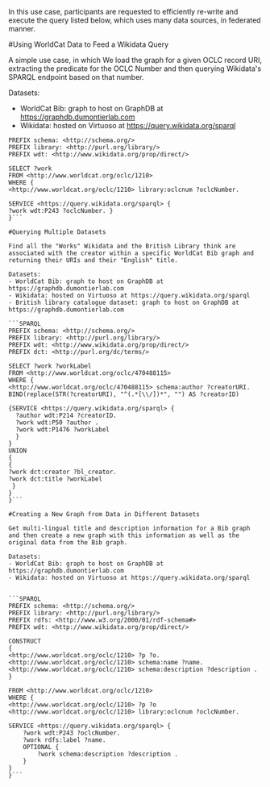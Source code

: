 In this use case, participants are requested to efficiently re-write and execute the query listed below, which uses many data sources, in federated manner.

#Using WorldCat Data to Feed a Wikidata Query

A simple use case, in which We load the graph for a given OCLC record URI, extracting the predicate for the OCLC Number and then querying Wikidata's SPARQL endpoint based on that number.

Datasets:
- WorldCat Bib: graph to host on GraphDB at https://graphdb.dumontierlab.com
- Wikidata: hosted on Virtuoso at https://query.wikidata.org/sparql

```SPARQL
PREFIX schema: <http://schema.org/>
PREFIX library: <http://purl.org/library/>
PREFIX wdt: <http://www.wikidata.org/prop/direct/>

SELECT ?work
FROM <http://www.worldcat.org/oclc/1210>
WHERE { 
<http://www.worldcat.org/oclc/1210> library:oclcnum ?oclcNumber. 

SERVICE <https://query.wikidata.org/sparql> { 
?work wdt:P243 ?oclcNumber. }
}```

#Querying Multiple Datasets

Find all the "Works" Wikidata and the British Library think are associated with the creator within a specific WorldCat Bib graph and returning their URIs and their "English" title.

Datasets:
- WorldCat Bib: graph to host on GraphDB at https://graphdb.dumontierlab.com
- Wikidata: hosted on Virtuoso at https://query.wikidata.org/sparql
- British library catalogue dataset: graph to host on GraphDB at https://graphdb.dumontierlab.com

```SPARQL
PREFIX schema: <http://schema.org/> 
PREFIX library: <http://purl.org/library/> 
PREFIX wdt: <http://www.wikidata.org/prop/direct/> 
PREFIX dct: <http://purl.org/dc/terms/>
 
SELECT ?work ?workLabel
FROM <http://www.worldcat.org/oclc/470488115> 
WHERE {  
<http://www.worldcat.org/oclc/470488115> schema:author ?creatorURI.
BIND(replace(STR(?creatorURI), "^(.*[\\/])*", "") AS ?creatorID)  
 
{SERVICE <https://query.wikidata.org/sparql> {
  ?author wdt:P214 ?creatorID.
  ?work wdt:P50 ?author .
  ?work wdt:P1476 ?workLabel
  } 
}  
UNION
{
{  
?work dct:creator ?bl_creator.
?work dct:title ?workLabel
 }
} 
}```

#Creating a New Graph from Data in Different Datasets

Get multi-lingual title and description information for a Bib graph and then create a new graph with this information as well as the original data from the Bib graph.

Datasets:
- WorldCat Bib: graph to host on GraphDB at https://graphdb.dumontierlab.com
- Wikidata: hosted on Virtuoso at https://query.wikidata.org/sparql


```SPARQL
PREFIX schema: <http://schema.org/> 
PREFIX library: <http://purl.org/library/>
PREFIX rdfs: <http://www.w3.org/2000/01/rdf-schema#> 
PREFIX wdt: <http://www.wikidata.org/prop/direct/> 
 
CONSTRUCT
{
<http://www.worldcat.org/oclc/1210> ?p ?o.
<http://www.worldcat.org/oclc/1210> schema:name ?name.
<http://www.worldcat.org/oclc/1210> schema:description ?description .
}

FROM <http://www.worldcat.org/oclc/1210> 
WHERE {  
<http://www.worldcat.org/oclc/1210> ?p ?o
<http://www.worldcat.org/oclc/1210> library:oclcnum ?oclcNumber.  
 
SERVICE <https://query.wikidata.org/sparql> {  
    ?work wdt:P243 ?oclcNumber. 
    ?work rdfs:label ?name.
    OPTIONAL {
        ?work schema:description ?description .
    }
} 
}```

